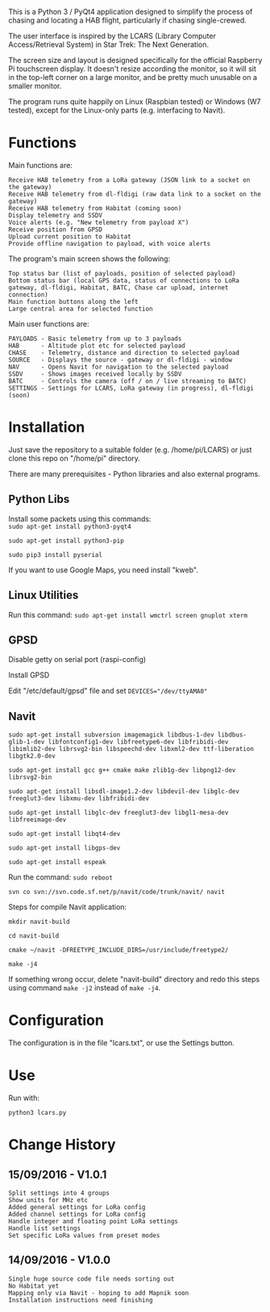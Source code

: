 This is a Python 3 / PyQt4 application designed to simplify the process of chasing and locating a HAB flight, particularly if chasing single-crewed.

The user interface is inspired by the LCARS (Library Computer Access/Retrieval System) in Star Trek: The Next Generation.

The screen size and layout is designed specifically for the official Raspberry Pi touchscreen display.  It doesn't resize according the monitor,
so it will sit in the top-left corner on a large monitor, and be pretty much unusable on a smaller monitor.

The program runs quite happily on Linux (Raspbian tested) or Windows (W7 tested), except for the Linux-only parts (e.g. interfacing to Navit).

Functions
=========

Main functions are:

	Receive HAB telemetry from a LoRa gateway (JSON link to a socket on the gateway)
	Receive HAB telemetry from dl-fldigi (raw data link to a socket on the gateway)
	Receive HAB telemetry from Habitat (coming soon)
	Display telemetry and SSDV
	Voice alerts (e.g. "New telemetry from payload X")
	Receive position from GPSD
	Upload current position to Habitat
	Provide offline navigation to payload, with voice alerts

The program's main screen shows the following:

	Top status bar (list of payloads, position of selected payload)
	Bottom status bar (local GPS data, status of connections to LoRa gateway, dl-fldigi, Habitat, BATC, Chase car upload, internet connection)
	Main function buttons along the left
	Large central area for selected function
	

Main user functions are:

	PAYLOADS - Basic telemetry from up to 3 payloads
	HAB      - Altitude plot etc for selected payload
	CHASE    - Telemetry, distance and direction to selected payload
	SOURCE   - Displays the source - gateway or dl-fldigi - window
	NAV      - Opens Navit for navigation to the selected payload
	SSDV     - Shows images received locally by SSDV
	BATC     - Controls the camera (off / on / live streaming to BATC)
	SETTINGS - Settings for LCARS, LoRa gateway (in progress), dl-fldigi (soon)
	

Installation
============

Just save the repository to a suitable folder (e.g. /home/pi/LCARS) or just clone this repo on "/home/pi" directory.

There are many prerequisites - Python libraries and also external programs.

Python Libs
-----------

Install some packets using this commands:  
`sudo apt-get install python3-pyqt4`

`sudo apt-get install python3-pip`

`sudo pip3 install pyserial`

If you want to use Google Maps, you need install "kweb". 


Linux Utilities
---------------

Run this command:
`sudo apt-get install wmctrl screen gnuplot xterm`


GPSD
----

Disable getty on serial port (raspi-config)

Install GPSD

Edit "/etc/default/gpsd" file and set `DEVICES="/dev/ttyAMA0"`


Navit
-----

`sudo apt-get install subversion imagemagick libdbus-1-dev libdbus-glib-1-dev libfontconfig1-dev libfreetype6-dev libfribidi-dev libimlib2-dev librsvg2-bin libspeechd-dev libxml2-dev ttf-liberation libgtk2.0-dev`

`sudo apt-get install gcc g++ cmake make zlib1g-dev libpng12-dev librsvg2-bin`

`sudo apt-get install libsdl-image1.2-dev libdevil-dev libglc-dev freeglut3-dev libxmu-dev libfribidi-dev`

`sudo apt-get install libglc-dev freeglut3-dev libgl1-mesa-dev libfreeimage-dev`

`sudo apt-get install libqt4-dev`

`sudo apt-get install libgps-dev`

`sudo apt-get install espeak`

Run the command: `sudo reboot`

`svn co svn://svn.code.sf.net/p/navit/code/trunk/navit/ navit`

Steps for compile Navit application: 

`mkdir navit-build`

`cd navit-build`

`cmake ~/navit -DFREETYPE_INCLUDE_DIRS=/usr/include/freetype2/`

`make -j4`

If something wrong occur, delete "navit-build" directory and redo this steps using command `make -j2` instead of `make -j4`.



Configuration
=============

The configuration is in the file "lcars.txt", or use the Settings button.


Use
===

Run with:

	python3 lcars.py


Change History
==============

15/09/2016 - V1.0.1
-------------------

	Split settings into 4 groups
	Show units for MHz etc
	Added general settings for LoRa config
	Added channel settings for LoRa config
	Handle integer and floating point LoRa settings
	Handle list settings
	Set specific LoRa values from preset modes
	

14/09/2016 - V1.0.0
-------------------

	Single huge source code file needs sorting out
	No Habitat yet
	Mapping only via Navit - hoping to add Mapnik soon
	Installation instructions need finishing

	
